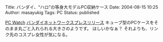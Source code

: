 Title: バンダイ、“ハロ”の等身大モデルPC収納ケース
Date: 2004-08-15 10:25
Author: masayukig
Tags: PC
Status: published

[PC Watch](http://pc.watch.impress.co.jp/docs/2004/0811/bandai.htm)
[バンダイネットワークスプレスリリース](http://www.bandai-net.com/pressrelease/top_20040811.html)
キューブ型のPCケースをそのまま丸ごと入れられる大きさのようです。
ほしいかなぁ？
それよりも、リンク先のコスプレ女性が気になる。
